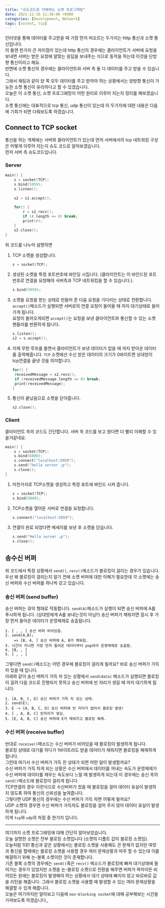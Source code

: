 ```yaml
---
title: "슈도코드로 이해하는 소켓 프로그래밍"
date: 2021-12-16 11:38:00 +0900
categories: [Development, Network]
tags: [socket, tcp]
---
```


인터넷을 통해 데이터를 주고받을 때 가장 먼저 떠오르는 두가지는 http 통신과 소켓 통신입니다.  
이 둘엔 한가지 큰 차이점이 있는데 http 통신의 경우에는 클라이언트가 서버에 요청을 보내면 서버는 받은 요청에 알맞는 응답을 보내주는 식으로 동작을 하는데 이것을 단방향 통신이라고 해요.  
반면에 소켓 통신의 경우에는 클라이언트와 서버 측 둘 다 데이터를 주고 받을 수 있습니다.  
그래서 채팅과 같이 양 쪽 모두 데이터를 주고 받아야 하는 상황에서는 양방향 통신이 가능한 소켓 통신이 유리하다고 할 수 있겠습니다.  
오늘은 이 소켓 통신, 소켓 프로그래밍이 어떤 원리로 이루어 지는지 정리를 해보겠습니다.  
소켓 통신에는 대표적으로 tcp 통신, udp 통신이 있는데 이 두가지에 대한 내용은 다음에 기회가 되면 다뤄보도록 하겠습니다.

## Connect to TCP socket

통신을 하는 개체에는 서버와 클라이언트가 있는데 먼저 서버에서의 tcp 네트워킹 구성은 어떻게 이루어 지는지 슈도 코드로 알아보겠습니다.   
먼저 서버 측 슈도코드입니다.

### Server

```c
main() {
	s = socket(TCP);
	s.bind(5959);
	s.listen();
	
	s2 = s1.accept();
	
	for() {
		r = s2.recv();
		if (r.length <= 0) break;
		print(r);
	}
	s2.close();
}
```

위 코드를 나누어 설명하면

1. TCP 소켓을 생성합니다.  

   ```c
   s = socket(TCP);
   ```

2. 생성된 소켓을 특정 포트번호에 바인딩 시킵니다. (클라이언트는 이 바인드된 포트번호로 연결을 요청해야 서버측과 TCP 네트워킹을 할 수 있습니다.).  

   ```c
   s.bind(5959);
   ```

3. 소켓을 요청을 받는 상태로 만들어 준 다음 요청을 기다리는 상태로 전환합니다.  
`accept()`메소드가 실행되면 서버로의 연결 요청이 들어올 때 까지 대기상태로 들어가게 됩니다.  
   요청이 들어오게되면 `accept()`는 요청을 보낸 클라이언트와 통신할 수 있는 소켓 핸들러를 반환하게 됩니다.

   ```c
   s.listen();
   s2 = s.accept();
   ```

4. 이제 무한 루프를 돌면서 클라이언트가 보낸 데이터가 없을 때 까지 받아온 데이터를 출력해줍니다. `TCP` 소켓에선 수신 받은 데이터의 크기가 0바이트면 상대방이 tcp연결을 끝낸 것을 의미합니다.  

   ```c
   for() {
   	receivedMessage = s2.recv();
   	if (receivedMessage.length <= 0) break;
   	print(receivedMessage);
   }
   ```

5. 통신이 끝났음으로 소켓을 닫아줍니다.  

   ```c
   s2.close();
   ```

### Client

클라이언트 측의 코드도 간단합니다. 서버 측 코드를 보고 왔다면 더 빨리 이해할 수 있을거같네요.

```c
main() {
	s = socket(TCP);
	s.bind(6000);
	s.connect("localhost:5959");
	s.send("hello server ;p");
	s.close();
}
```

1. 마찬가지로 TCP소켓을 생성하고 특정 포트에 바인드 시켜 줍니다.  

   ```c
   s = socket(TCP);
   s.bind(6000);
   ```

2. TCP소켓을 열어둔 서버로 연결을 요청합니다.  

   ```c
   s.connect("localhost:5959");
   ```

3. 연결이 완료 되었다면 메세지를 보낸 후 소켓을 닫습니다.  

   ```c
   s.send("Hello server ;p");
   s.close();
   ```

## 송수신 버퍼

위 코드에서 특정 상황에서 `send()`, `recv()`메소드가 블로킹이 걸리는 경우가 있습니다. 우선 왜 블로킹이 걸리는지 알기 전에 소켓 버퍼에 대한 이해가 필요한데 각 소켓에는 송신 버퍼와 수신 버퍼를 하나씩 갖고 있습니다. 

### 송신 버퍼 (send buffer)

송신 버퍼는 큐의 형태로 작동합니다. `send(A)`메소드가 실행이 되면 송신 버퍼에 A를 푸시하게 됩니다. (상대방에게 A를 보내는것이 아님!!) 송신 버퍼가 채워지면 잠시 후 가장 먼저 들어온 데이터가 운영체제로 송출됩니다. 

```pseudocode
1. [ , , ] 송신 버퍼 비어있음.
2. send(A,B);
	=> [B, A, ] 송신 버퍼에 A, B가 채워짐.
3. 시간이 지나면 가장 먼저 들어온 데이터부터 pop되어 운영체제로 송출됨.
4. [B, , ]
5. [ , , ]
```

그렇다면 `send()`메소드는 어떤 경우에 블로킹이 걸리게 될까요? 바로 송신 버퍼가 가득 차 있을 때 입니다.  
아래와 같이 송신 버퍼가 가득 차 있는 상황에서 `send(data)` 메소드가 실행되면 블로킹이 걸려 다음 코드로 진행되지 못하고 송신 버퍼에 빈 자리가 생길 때 까지 대기하게 됩니다.

```pseudocode
1. [A, B, C, D] 송신 버퍼가 가득 차 있는 상태.
2. send(E);
3. E -> [A, B, C, D] 송신 버퍼에 빈 자리가 없어서 블로킹 발생!
4. [ , A, B, C] 빈자리가 생김.
5. [E, A, B, C] 송신 버퍼에 E가 채워지고 블로킹 해제.
```

### 수신 버퍼 (receive buffer)

반대로 `receive()`메소드는 수신 버퍼가 비어있을 때 블로킹이 발생하게 됩니다.  
블로킹 상태로 대기를 하다가 1바이트라도 받을 데이터가 채워지면 블로킹을 해제하게 됩니다.  
그런데 여기서 수신 버퍼가 가득 찬 상태가 되면 어떤 일이 발생할까요?  
수신 버퍼가 가득 차게 되는 상황은 수신 버퍼에서 데이터를 꺼내는 속도가 운영체제가 수신 버퍼에 데이터를 채우는 속도보다 느릴 때 발생하게 되는데 이 경우에는 송신 측의 `send()`메소드에 블로킹이 걸리게 됩니다.  
TCP연결의 경우 이런식으로 수신버퍼가 찼을 때 블로킹을 걸어 데이터 유실이 발생하지 않도록 하여 통신의 신뢰성을 높여줍니다.  
그렇다면 UDP 통신의 경우에는 수신 버퍼가 가득 차면 어떻게 될까요?  
UDP 소켓의 경우엔 수신 버퍼가 가득차도 블로킹을 걸어 주지 않아 데이터 유실이 발생하게 됩니다.  
이게 `tcp`와 `udp`의 차점 중 한가지 입니다.

---

여기까지 소켓 프로그래밍에 대해 간단히 알아보았습니다.  
오늘 설명한 소켓은 전부 블로킹 소켓입니다 (소켓의 디폴트 값이 블로킹 소켓임).  
오늘처럼 1대1 통신과 같은 상황에서는 블로킹 소켓을 사용해도 큰 문제가 없지만 여럿과 통신을 할때에는 블로킹 소켓을 사용할 경우 여러 문제상황과 마주 할 수 있는데 이를 해결하기 위해 논-블록 소켓이란 것이 존재합니다.  
기존 블록 소켓의 경우에는 `send()`혹은 `recv()` 메소드가 블로킹에 빠져 대기상태에 들어가는 경우가 있었지만 소켓을 논-블로킹 소켓으로 전환을 해주면 버퍼가 꽉차이든 비어있든 원래는 블로킹이 발생해야 하는 상황에서 대기 상태에 빠지지 않고 바로바로 값을 리턴을 해줍니다. 그래서 블로킹 소켓을 사용할 때 발생할 수 있는 여러 문제상황을 해결할 수 있게 해줍니다.  
오늘은 여기까지만 알아보고 다음에 `non-blocking socket`에 대해 공부해보는 시간을 가져보도록 하겠습니다,,

